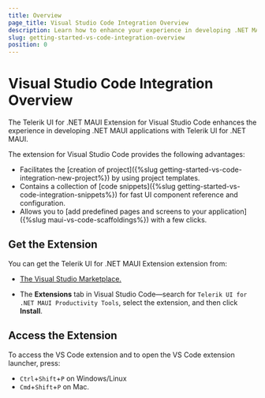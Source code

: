 ```yaml
---
title: Overview
page_title: Visual Studio Code Integration Overview
description: Learn how to enhance your experience in developing .NET MAUI applications with the Telerik UI for .NET MAUI.
slug: getting-started-vs-code-integration-overview
position: 0
---
```


# Visual Studio Code Integration Overview

The Telerik UI for .NET MAUI Extension for Visual Studio Code enhances the experience in developing .NET MAUI applications with Telerik UI for .NET MAUI.

The extension for Visual Studio Code provides the following advantages:
* Facilitates the [creation of project]({%slug getting-started-vs-code-integration-new-project%}) by using project templates.
* Contains a collection of [code snippets]({%slug getting-started-vs-code-integration-snippets%}) for fast UI component reference and configuration.
* Allows you to [add predefined pages and screens to your application]({%slug maui-vs-code-scaffoldings%}) with a few clicks.

## Get the Extension

You can get the Telerik UI for .NET MAUI Extension extension from:

* <a href="https://marketplace.visualstudio.com/items?itemName=TelerikInc.telerik-maui-productivity-tools" target="_blank">The Visual Studio Marketplace.</a>

* The **Extensions** tab in Visual Studio Code&mdash;search for `Telerik UI for .NET MAUI Productivity Tools`, select the extension, and then click **Install**.

## Access the Extension

To access the VS Code extension and to open the VS Code extension launcher, press:

* `Ctrl`+`Shift`+`P` on Windows/Linux
* `Cmd`+`Shift`+`P` on Mac.
